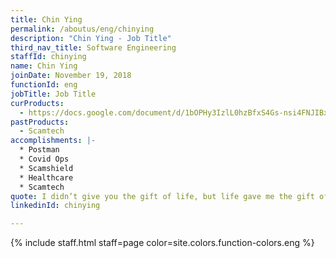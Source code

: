 ```yaml
---
title: Chin Ying
permalink: /aboutus/eng/chinying
description: "Chin Ying - Job Title"
third_nav_title: Software Engineering
staffId: chinying
name: Chin Ying
joinDate: November 19, 2018
functionId: eng
jobTitle: Job Title
curProducts:
  - https://docs.google.com/document/d/1bOPHy3IzlL0hzBfxS4Gs-nsi4FNJIBx-thhoUg2djpQ/editt
pastProducts:
  - Scamtech
accomplishments: |-
  * Postman
  * Covid Ops
  * Scamshield
  * Healthcare
  * Scamtech
quote: I didn’t give you the gift of life, but life gave me the gift of you.
linkedinId: chinying

---
```


{% include staff.html staff=page color=site.colors.function-colors.eng %}
